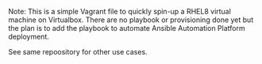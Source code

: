 Note: This is a simple Vagrant file to quickly spin-up a RHEL8 virtual machine on Virtualbox. There are no playbook or provisioning done yet but the plan is to add the playbook to automate Ansible Automation Platform deployment.

See same repoository for other use cases.